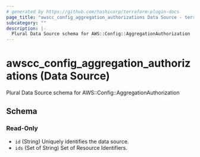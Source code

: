 ```yaml
---
# generated by https://github.com/hashicorp/terraform-plugin-docs
page_title: "awscc_config_aggregation_authorizations Data Source - terraform-provider-awscc"
subcategory: ""
description: |-
  Plural Data Source schema for AWS::Config::AggregationAuthorization
---
```


# awscc_config_aggregation_authorizations (Data Source)

Plural Data Source schema for AWS::Config::AggregationAuthorization



<!-- schema generated by tfplugindocs -->
## Schema

### Read-Only

- `id` (String) Uniquely identifies the data source.
- `ids` (Set of String) Set of Resource Identifiers.


